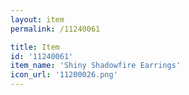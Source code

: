 ```yaml
---
layout: item
permalink: /11240061

title: Item
id: '11240061'
item_name: 'Shiny Shadowfire Earrings'
icon_url: '11200026.png'
---
```

